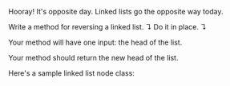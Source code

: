 Hooray! It's opposite day. Linked lists go the opposite way today.

Write a method for reversing a linked list. ↴ Do it in place. ↴

Your method will have one input: the head of the list.

Your method should return the new head of the list.

Here's a sample linked list node class: